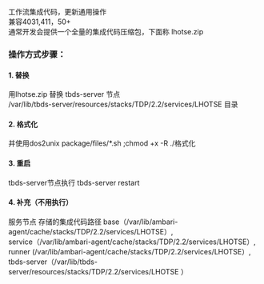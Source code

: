工作流集成代码，更新通用操作  
兼容4031,411，50+  
通常开发会提供一个全量的集成代码压缩包，下面称 lhotse.zip  
### 操作方式步骤：
#### 1. 替换
用lhotse.zip 替换 tbds-server 节点  
/var/lib/tbds-server/resources/stacks/TDP/2.2/services/LHOTSE 目录  

#### 2. 格式化
并使用dos2unix package/files/*.sh ;chmod +x -R ./格式化

#### 3. 重启
tbds-server节点执行 tbds-server restart

#### 4. 补充（不用执行）
服务节点 存储的集成代码路径
base（/var/lib/ambari-agent/cache/stacks/TDP/2.2/services/LHOTSE）,  
service（/var/lib/ambari-agent/cache/stacks/TDP/2.2/services/LHOTSE）,  
runner (/var/lib/ambari-agent/cache/stacks/TDP/2.2/services/LHOTSE）,  
tbds-server（/var/lib/tbds-server/resources/stacks/TDP/2.2/services/LHOTSE ）

